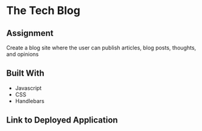 # The Tech Blog

## Assignment
Create a blog site where the user can publish articles, blog posts, thoughts, and opinions

## Built With
* Javascript
* CSS
* Handlebars

## Link to Deployed Application
